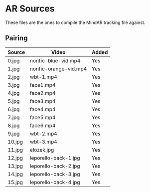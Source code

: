 # AR Sources

These files are the ones to compile the MindAR tracking file against.

## Pairing

| Source | Video                 | Added |
| ------ | --------------------- | ----- |
| 0.jpg  | nonfic-blue-vid.mp4   | Yes   |
| 1.jpg  | nonfic-orange-vid.mp4 | Yes   |
| 2.jpg  | wbt-1.mp4             | Yes   |
| 3.jpg  | face1.mp4             | Yes   |
| 4.jpg  | face2.mp4             | Yes   |
| 5.jpg  | face3.mp4             | Yes   |
| 6.jpg  | face4.mp4             | Yes   |
| 7.jpg  | face5.mp4             | Yes   |
| 8.jpg  | face6.mp4             | Yes   |
| 9.jpg  | wbt-2.mp4             | Yes   |
| 10.jpg | wbt-3.mp4             | Yes   |
| 11.jpg | elozek.jpg            | Yes   |
| 12.jpg | leporello-back-1.jpg  | Yes   |
| 13.jpg | leporello-back-2.jpg  | Yes   |
| 14.jpg | leporello-back-3.jpg  | Yes   |
| 15.jpg | leporello-back-4.jpg  | Yes   |